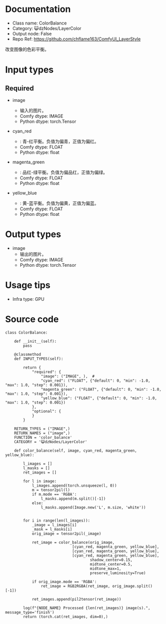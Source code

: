 # Documentation
- Class name: ColorBalance
- Category: 😺dzNodes/LayerColor
- Output node: False
- Repo Ref: https://github.com/chflame163/ComfyUI_LayerStyle

改变图像的色彩平衡。

# Input types
## Required

- image
    - 输入的图片。
    - Comfy dtype: IMAGE
    - Python dtype: torch.Tensor

- cyan_red
    - : 青-红平衡。负值为偏青，正值为偏红。
    - Comfy dtype: FLOAT
    - Python dtype: float

- magenta_green
    - : 品红-绿平衡。负值为偏品红，正值为偏绿。
    - Comfy dtype: FLOAT
    - Python dtype: float

- yellow_blue
    - : 黄-蓝平衡。负值为偏黄，正值为偏蓝。
    - Comfy dtype: FLOAT
    - Python dtype: float


# Output types

- image
    - 输出的图片。
    - Comfy dtype: IMAGE
    - Python dtype: torch.Tensor

# Usage tips
- Infra type: GPU

# Source code
```
class ColorBalance:

    def __init__(self):
        pass

    @classmethod
    def INPUT_TYPES(self):

        return {
            "required": {
                "image": ("IMAGE", ),  #
                "cyan_red": ("FLOAT", {"default": 0, "min": -1.0, "max": 1.0, "step": 0.001}),
                "magenta_green": ("FLOAT", {"default": 0, "min": -1.0, "max": 1.0, "step": 0.001}),
                "yellow_blue": ("FLOAT", {"default": 0, "min": -1.0, "max": 1.0, "step": 0.001})
            },
            "optional": {
            }
        }

    RETURN_TYPES = ("IMAGE",)
    RETURN_NAMES = ("image",)
    FUNCTION = 'color_balance'
    CATEGORY = '😺dzNodes/LayerColor'

    def color_balance(self, image, cyan_red, magenta_green, yellow_blue):

        l_images = []
        l_masks = []
        ret_images = []

        for l in image:
            l_images.append(torch.unsqueeze(l, 0))
            m = tensor2pil(l)
            if m.mode == 'RGBA':
                l_masks.append(m.split()[-1])
            else:
                l_masks.append(Image.new('L', m.size, 'white'))


        for i in range(len(l_images)):
            _image = l_images[i]
            _mask = l_masks[i]
            orig_image = tensor2pil(_image)

            ret_image = color_balance(orig_image,
                              [cyan_red, magenta_green, yellow_blue],
                              [cyan_red, magenta_green, yellow_blue],
                              [cyan_red, magenta_green, yellow_blue],
                                      shadow_center=0.15,
                                      midtone_center=0.5,
                                      midtone_max=1,
                                      preserve_luminosity=True)

            if orig_image.mode == 'RGBA':
                ret_image = RGB2RGBA(ret_image, orig_image.split()[-1])

            ret_images.append(pil2tensor(ret_image))

        log(f"{NODE_NAME} Processed {len(ret_images)} image(s).", message_type='finish')
        return (torch.cat(ret_images, dim=0),)
```